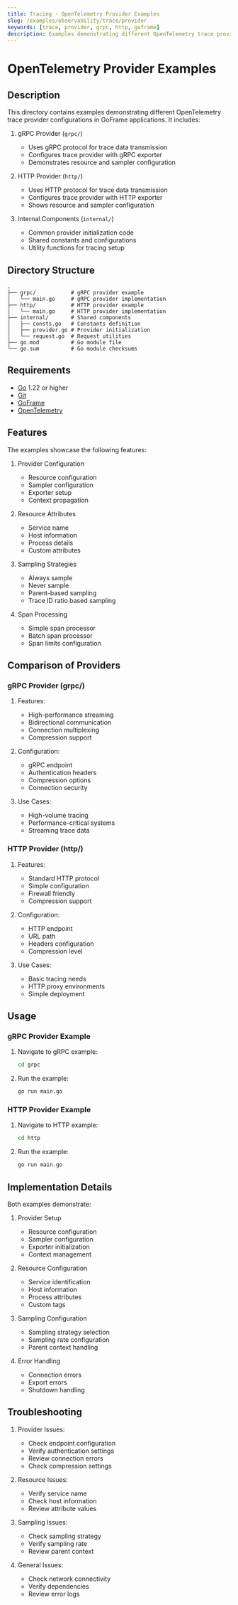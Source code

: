 ```yaml
---
title: Tracing - OpenTelemetry Provider Examples
slug: /examples/observability/trace/provider
keywords: [trace, provider, grpc, http, goframe]
description: Examples demonstrating different OpenTelemetry trace provider configurations in GoFrame
---
```


# OpenTelemetry Provider Examples

## Description

This directory contains examples demonstrating different OpenTelemetry trace provider configurations in GoFrame applications. It includes:

1. gRPC Provider (`grpc/`)
   - Uses gRPC protocol for trace data transmission
   - Configures trace provider with gRPC exporter
   - Demonstrates resource and sampler configuration

2. HTTP Provider (`http/`)
   - Uses HTTP protocol for trace data transmission
   - Configures trace provider with HTTP exporter
   - Shows resource and sampler configuration

3. Internal Components (`internal/`)
   - Common provider initialization code
   - Shared constants and configurations
   - Utility functions for tracing setup

## Directory Structure

```
.
├── grpc/           # gRPC provider example
│   └── main.go     # gRPC provider implementation
├── http/           # HTTP provider example
│   └── main.go     # HTTP provider implementation
├── internal/       # Shared components
│   ├── consts.go   # Constants definition
│   ├── provider.go # Provider initialization
│   └── request.go  # Request utilities
├── go.mod          # Go module file
└── go.sum          # Go module checksums
```

## Requirements

- [Go](https://golang.org/dl/) 1.22 or higher
- [Git](https://git-scm.com/downloads)
- [GoFrame](https://goframe.org)
- [OpenTelemetry](https://opentelemetry.io)

## Features

The examples showcase the following features:

1. Provider Configuration
   - Resource configuration
   - Sampler configuration
   - Exporter setup
   - Context propagation

2. Resource Attributes
   - Service name
   - Host information
   - Process details
   - Custom attributes

3. Sampling Strategies
   - Always sample
   - Never sample
   - Parent-based sampling
   - Trace ID ratio based sampling

4. Span Processing
   - Simple span processor
   - Batch span processor
   - Span limits configuration

## Comparison of Providers

### gRPC Provider (grpc/)
1. Features:
   - High-performance streaming
   - Bidirectional communication
   - Connection multiplexing
   - Compression support

2. Configuration:
   - gRPC endpoint
   - Authentication headers
   - Compression options
   - Connection security

3. Use Cases:
   - High-volume tracing
   - Performance-critical systems
   - Streaming trace data

### HTTP Provider (http/)
1. Features:
   - Standard HTTP protocol
   - Simple configuration
   - Firewall friendly
   - Compression support

2. Configuration:
   - HTTP endpoint
   - URL path
   - Headers configuration
   - Compression level

3. Use Cases:
   - Basic tracing needs
   - HTTP proxy environments
   - Simple deployment

## Usage

### gRPC Provider Example
1. Navigate to gRPC example:
   ```bash
   cd grpc
   ```

2. Run the example:
   ```bash
   go run main.go
   ```

### HTTP Provider Example
1. Navigate to HTTP example:
   ```bash
   cd http
   ```

2. Run the example:
   ```bash
   go run main.go
   ```

## Implementation Details

Both examples demonstrate:

1. Provider Setup
   - Resource configuration
   - Sampler configuration
   - Exporter initialization
   - Context management

2. Resource Configuration
   - Service identification
   - Host information
   - Process attributes
   - Custom tags

3. Sampling Configuration
   - Sampling strategy selection
   - Sampling rate configuration
   - Parent context handling

4. Error Handling
   - Connection errors
   - Export errors
   - Shutdown handling

## Troubleshooting

1. Provider Issues:
   - Check endpoint configuration
   - Verify authentication settings
   - Review connection errors
   - Check compression settings

2. Resource Issues:
   - Verify service name
   - Check host information
   - Review attribute values

3. Sampling Issues:
   - Check sampling strategy
   - Verify sampling rate
   - Review parent context

4. General Issues:
   - Check network connectivity
   - Verify dependencies
   - Review error logs
